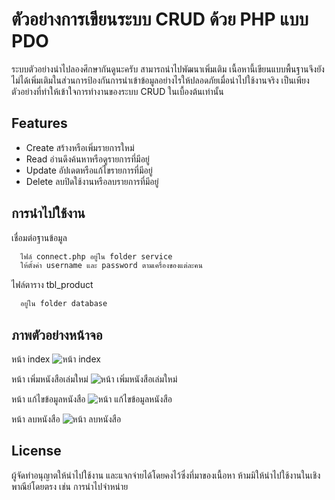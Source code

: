 
# ตัวอย่างการเขียนระบบ CRUD ด้วย PHP แบบ PDO

ระบบตัวอย่างนำไปลองศึกษากันดูนะครับ สามารถนำไปพัฒนาเพิ่มเติม เนื้อหานี้เขียนแบบพื้นฐานจึงยังไม่ได้เพิ่มเติมในส่วนการป้องกันการนำเข้าข้อมูลอย่างไรให้ปลอดภัยเมื่อนำไปใช้งานจริง เป็นเพียงตัวอย่างที่ทำให้เข้าใจการทำงานของระบบ CRUD ในเบื้องต้นเท่านั้น

## Features

- Create สร้างหรือเพิ่มรายการใหม่
- Read อ่านดึงค้นหาหรือดูรายการที่มีอยู่
- Update อัปเดตหรือแก้ไขรายการที่มีอยู่
- Delete ลบปิดใช้งานหรือลบรายการที่มีอยู่
## การนำไปใช้งาน

เชื่อมต่อฐานข้อมูล

```bash
  ไฟล์ connect.php อยู่ใน folder service 
  ให้ตั้งค่า username และ password ตามเครื่องของแต่ละคน
```

ไฟล์ตาราง tbl_product 

```bash
  อยู่ใน folder database
```


## ภาพตัวอย่างหน้าจอ

หน้า index
![หน้า index](https://i.imgur.com/WTEC7UP.png)

หน้า เพิ่มหนังสือเล่มใหม่
![หน้า เพิ่มหนังสือเล่มใหม่](https://i.imgur.com/FEO91e4.png)

หน้า แก้ไขข้อมูลหนังสือ
![หน้า แก้ไขข้อมูลหนังสือ](https://i.imgur.com/4tGq4Pl.png)

หน้า ลบหนังสือ
![หน้า ลบหนังสือ](https://i.imgur.com/kAELWlZ.png)
## License

ผู้จัดทำอนุญาตให้นำไปใช้งาน และแจกจ่ายได้โดยคงไว้ซึ่งที่มาของเนื้อหา ห้ามมิให้นำไปใช้งานในเชิงพาณีย์โดยตรง เช่น การนำไปจำหน่าย
